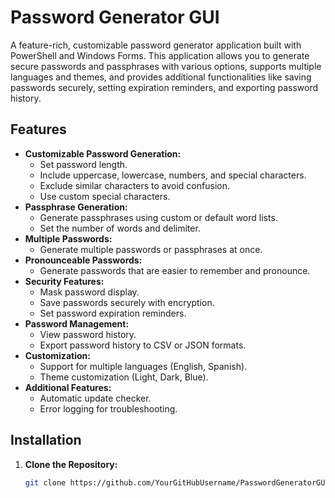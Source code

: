 # Password Generator GUI

A feature-rich, customizable password generator application built with PowerShell and Windows Forms. This application allows you to generate secure passwords and passphrases with various options, supports multiple languages and themes, and provides additional functionalities like saving passwords securely, setting expiration reminders, and exporting password history.

## Features

- **Customizable Password Generation:**
  - Set password length.
  - Include uppercase, lowercase, numbers, and special characters.
  - Exclude similar characters to avoid confusion.
  - Use custom special characters.
- **Passphrase Generation:**
  - Generate passphrases using custom or default word lists.
  - Set the number of words and delimiter.
- **Multiple Passwords:**
  - Generate multiple passwords or passphrases at once.
- **Pronounceable Passwords:**
  - Generate passwords that are easier to remember and pronounce.
- **Security Features:**
  - Mask password display.
  - Save passwords securely with encryption.
  - Set password expiration reminders.
- **Password Management:**
  - View password history.
  - Export password history to CSV or JSON formats.
- **Customization:**
  - Support for multiple languages (English, Spanish).
  - Theme customization (Light, Dark, Blue).
- **Additional Features:**
  - Automatic update checker.
  - Error logging for troubleshooting.

## Installation

1. **Clone the Repository:**

   ```bash
   git clone https://github.com/YourGitHubUsername/PasswordGeneratorGUI.git
